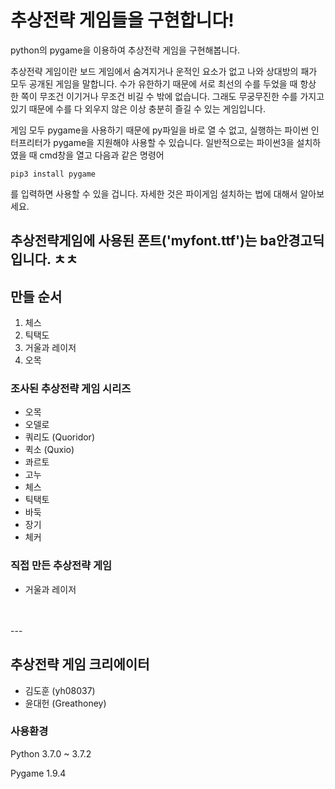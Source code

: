 # 추상전략 게임들을 구현합니다!

python의 pygame을 이용하여 추상전략 게임을 구현해봅니다.

추상전략 게임이란 보드 게임에서 숨겨지거나 운적인 요소가 없고 나와 상대방의 패가 모두 공개된 게임을 말합니다. 수가 유한하기 때문에 서로 최선의 수를 두었을 때 항상 한 쪽이 무조건 이기거나 무조건 비길 수 밖에 없습니다. 그래도 무궁무진한 수를 가지고 있기 때문에 수를 다 외우지 않은 이상 충분히 즐길 수 있는 게임입니다.

게임 모두 pygame을 사용하기 때문에 py파일을 바로 열 수 없고, 실행하는 파이썬 인터프리터가 pygame을 지원해야 사용할 수 있습니다. 일반적으로는 파이썬3을 설치하였을 때 cmd창을 열고 다음과 같은 명령어
```
pip3 install pygame
```
를 입력하면 사용할 수 있을 겁니다. 자세한 것은 파이게임 설치하는 법에 대해서 알아보세요.

추상전략게임에 사용된 폰트('myfont.ttf')는 ba안경고딕입니다.
ㅊㅊ
---
## 만들 순서

1. 체스
2. 틱택도
3. 거울과 레이저
4. 오목

### 조사된 추상전략 게임 시리즈
* 오목
* 오델로
* 쿼리도 (Quoridor)
* 퀵소 (Quxio)
* 콰르토
* 고누
* 체스
* 틱택토
* 바둑
* 장기
* 체커

### 직접 만든 추상전략 게임
* 거울과 레이저
<br>
<br>
---

## 추상전략 게임 크리에이터
* 김도훈 (yh08037)
* 윤대헌 (Greathoney)

### 사용환경
Python 3.7.0 ~ 3.7.2

Pygame 1.9.4

